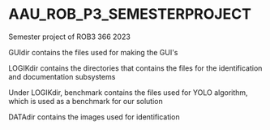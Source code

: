 # AAU_ROB_P3_SEMESTERPROJECT
Semester project of ROB3 366 2023

GUIdir contains the files used for making the GUI's


LOGIKdir contains the directories that contains the files for the identification and documentation subsystems

Under LOGIKdir, benchmark contains the files used for YOLO algorithm, which is used as a benchmark for our solution


DATAdir contains the images used for identification
